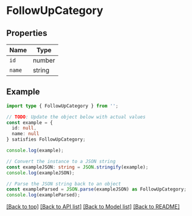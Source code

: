 # FollowUpCategory

## Properties

| Name   | Type   |
| ------ | ------ |
| `id`   | number |
| `name` | string |

## Example

```typescript
import type { FollowUpCategory } from '';

// TODO: Update the object below with actual values
const example = {
  id: null,
  name: null
} satisfies FollowUpCategory;

console.log(example);

// Convert the instance to a JSON string
const exampleJSON: string = JSON.stringify(example);
console.log(exampleJSON);

// Parse the JSON string back to an object
const exampleParsed = JSON.parse(exampleJSON) as FollowUpCategory;
console.log(exampleParsed);
```

[[Back to top]](#) [[Back to API list]](../README.md#api-endpoints) [[Back to Model list]](../README.md#models) [[Back to README]](../README.md)
